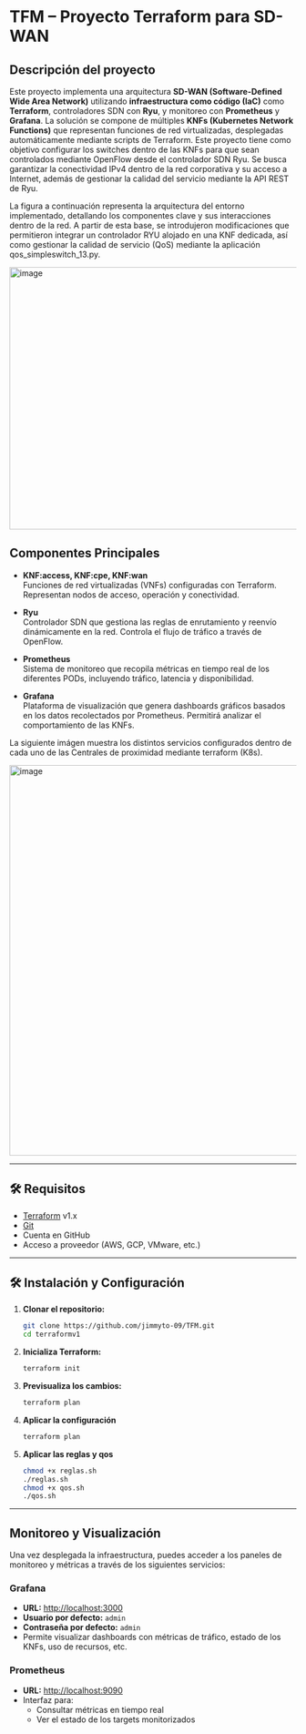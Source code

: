# TFM – Proyecto Terraform para SD-WAN
## Descripción del proyecto
Este proyecto implementa una arquitectura **SD-WAN (Software-Defined Wide Area Network)** utilizando **infraestructura como código (IaC)** como **Terraform**, controladores SDN con **Ryu**, y monitoreo con **Prometheus** y **Grafana**.
La solución se compone de múltiples **KNFs (Kubernetes Network Functions)** que representan funciones de red virtualizadas, desplegadas automáticamente mediante scripts de Terraform.
Este proyecto tiene como objetivo configurar los switches dentro de las KNFs para que sean controlados mediante OpenFlow desde el controlador SDN Ryu. Se busca garantizar la conectividad IPv4 dentro de la red corporativa y su acceso a Internet, además de gestionar la calidad del servicio mediante la API REST de Ryu. 

La figura a continuación representa la arquitectura del entorno implementado, detallando los componentes clave y sus interacciones dentro de la red. A partir de esta base, se introdujeron modificaciones que permitieron integrar un controlador RYU alojado en una KNF dedicada, así como gestionar la calidad de servicio (QoS) mediante la aplicación qos_simpleswitch_13.py.

<img width="1058" height="461" alt="image" src="https://github.com/user-attachments/assets/f820e6cd-a188-4587-9c76-3857c9dcb958" />


## Componentes Principales
- **KNF:access, KNF:cpe, KNF:wan**  
  Funciones de red virtualizadas (VNFs) configuradas con Terraform. Representan nodos de acceso, operación y conectividad.

- **Ryu**  
  Controlador SDN que gestiona las reglas de enrutamiento y reenvío dinámicamente en la red. Controla el flujo de tráfico a través de OpenFlow.

- **Prometheus**  
  Sistema de monitoreo que recopila métricas en tiempo real de los diferentes PODs, incluyendo tráfico, latencia y disponibilidad.

- **Grafana**  
  Plataforma de visualización que genera dashboards gráficos basados en los datos recolectados por Prometheus. Permitirá analizar el comportamiento de las KNFs.

La siguiente imágen muestra los distintos servicios configurados dentro de cada uno de las Centrales de proximidad mediante terraform (K8s).

<img width="1132" height="686" alt="image" src="https://github.com/user-attachments/assets/cf3e3bd7-7eaf-49eb-a970-295dd15e96b8" />

---

## 🛠️ Requisitos

- [Terraform](https://www.terraform.io/downloads.html) v1.x  
- [Git](https://git-scm.com/)  
- Cuenta en GitHub  
- Acceso a proveedor (AWS, GCP, VMware, etc.)

---
## 🛠️ Instalación y Configuración

1. **Clonar el repositorio:**

    ```bash
    git clone https://github.com/jimmyto-09/TFM.git
    cd terraformv1
    ```

2. **Inicializa Terraform:**

    ```bash
    terraform init
    ```

3. **Previsualiza los cambios:**

    ```bash
    terraform plan
    ```

4. **Aplicar la configuración**

    ```bash
    terraform plan
    ```

5. **Aplicar las reglas y qos**

    ```bash
   chmod +x reglas.sh
   ./reglas.sh
   chmod +x qos.sh
   ./qos.sh
    ```

---

##  Monitoreo y Visualización

Una vez desplegada la infraestructura, puedes acceder a los paneles de monitoreo y métricas a través de los siguientes servicios:

### Grafana
- **URL:** [http://localhost:3000](http://localhost:3000)
- **Usuario por defecto:** `admin`
- **Contraseña por defecto:** `admin`
- Permite visualizar dashboards con métricas de tráfico, estado de los KNFs, uso de recursos, etc.

### Prometheus
- **URL:** [http://localhost:9090](http://localhost:9090)
- Interfaz para:
  - Consultar métricas en tiempo real
  - Ver el estado de los targets monitorizados





